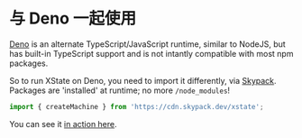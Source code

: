 # 与 Deno 一起使用

[Deno](https://deno.land/) is an alternate TypeScript/JavaScript runtime, similar to NodeJS, but has built-in TypeScript support and is not intantly compatible with most npm packages.

So to run XState on Deno, you need to import it differently, via [Skypack](https://www.skypack.dev/). Packages are 'installed' at runtime; no more `/node_modules`!

```js
import { createMachine } from 'https://cdn.skypack.dev/xstate';
```

You can see it [in action here](https://www.mycompiler.io/view/B8EgR64).
